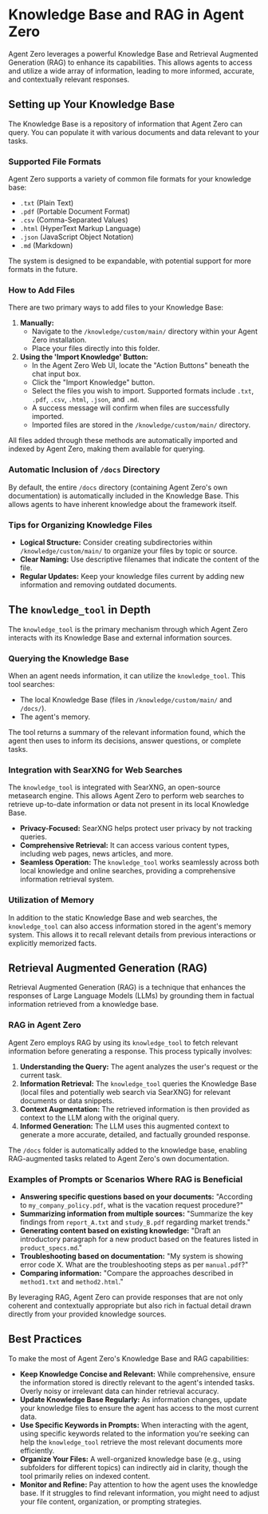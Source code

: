 # Knowledge Base and RAG in Agent Zero

Agent Zero leverages a powerful Knowledge Base and Retrieval Augmented Generation (RAG) to enhance its capabilities. This allows agents to access and utilize a wide array of information, leading to more informed, accurate, and contextually relevant responses.

## Setting up Your Knowledge Base

The Knowledge Base is a repository of information that Agent Zero can query. You can populate it with various documents and data relevant to your tasks.

### Supported File Formats
Agent Zero supports a variety of common file formats for your knowledge base:
- `.txt` (Plain Text)
- `.pdf` (Portable Document Format)
- `.csv` (Comma-Separated Values)
- `.html` (HyperText Markup Language)
- `.json` (JavaScript Object Notation)
- `.md` (Markdown)

The system is designed to be expandable, with potential support for more formats in the future.

### How to Add Files
There are two primary ways to add files to your Knowledge Base:

1.  **Manually:**
    *   Navigate to the `/knowledge/custom/main/` directory within your Agent Zero installation.
    *   Place your files directly into this folder.
2.  **Using the 'Import Knowledge' Button:**
    *   In the Agent Zero Web UI, locate the "Action Buttons" beneath the chat input box.
    *   Click the "Import Knowledge" button.
    *   Select the files you wish to import. Supported formats include `.txt`, `.pdf`, `.csv`, `.html`, `.json`, and `.md`.
    *   A success message will confirm when files are successfully imported.
    *   Imported files are stored in the `/knowledge/custom/main/` directory.

All files added through these methods are automatically imported and indexed by Agent Zero, making them available for querying.

### Automatic Inclusion of `/docs` Directory
By default, the entire `/docs` directory (containing Agent Zero's own documentation) is automatically included in the Knowledge Base. This allows agents to have inherent knowledge about the framework itself.

### Tips for Organizing Knowledge Files
- **Logical Structure:** Consider creating subdirectories within `/knowledge/custom/main/` to organize your files by topic or source.
- **Clear Naming:** Use descriptive filenames that indicate the content of the file.
- **Regular Updates:** Keep your knowledge files current by adding new information and removing outdated documents.

## The `knowledge_tool` in Depth

The `knowledge_tool` is the primary mechanism through which Agent Zero interacts with its Knowledge Base and external information sources.

### Querying the Knowledge Base
When an agent needs information, it can utilize the `knowledge_tool`. This tool searches:
- The local Knowledge Base (files in `/knowledge/custom/main/` and `/docs/`).
- The agent's memory.

The tool returns a summary of the relevant information found, which the agent then uses to inform its decisions, answer questions, or complete tasks.

### Integration with SearXNG for Web Searches
The `knowledge_tool` is integrated with SearXNG, an open-source metasearch engine. This allows Agent Zero to perform web searches to retrieve up-to-date information or data not present in its local Knowledge Base.
- **Privacy-Focused:** SearXNG helps protect user privacy by not tracking queries.
- **Comprehensive Retrieval:** It can access various content types, including web pages, news articles, and more.
- **Seamless Operation:** The `knowledge_tool` works seamlessly across both local knowledge and online searches, providing a comprehensive information retrieval system.

### Utilization of Memory
In addition to the static Knowledge Base and web searches, the `knowledge_tool` can also access information stored in the agent's memory system. This allows it to recall relevant details from previous interactions or explicitly memorized facts.

## Retrieval Augmented Generation (RAG)

Retrieval Augmented Generation (RAG) is a technique that enhances the responses of Large Language Models (LLMs) by grounding them in factual information retrieved from a knowledge base.

### RAG in Agent Zero
Agent Zero employs RAG by using its `knowledge_tool` to fetch relevant information before generating a response. This process typically involves:
1.  **Understanding the Query:** The agent analyzes the user's request or the current task.
2.  **Information Retrieval:** The `knowledge_tool` queries the Knowledge Base (local files and potentially web search via SearXNG) for relevant documents or data snippets.
3.  **Context Augmentation:** The retrieved information is then provided as context to the LLM along with the original query.
4.  **Informed Generation:** The LLM uses this augmented context to generate a more accurate, detailed, and factually grounded response.

The `/docs` folder is automatically added to the knowledge base, enabling RAG-augmented tasks related to Agent Zero's own documentation.

### Examples of Prompts or Scenarios Where RAG is Beneficial
- **Answering specific questions based on your documents:** "According to `my_company_policy.pdf`, what is the vacation request procedure?"
- **Summarizing information from multiple sources:** "Summarize the key findings from `report_A.txt` and `study_B.pdf` regarding market trends."
- **Generating content based on existing knowledge:** "Draft an introductory paragraph for a new product based on the features listed in `product_specs.md`."
- **Troubleshooting based on documentation:** "My system is showing error code X. What are the troubleshooting steps as per `manual.pdf`?"
- **Comparing information:** "Compare the approaches described in `method1.txt` and `method2.html`."

By leveraging RAG, Agent Zero can provide responses that are not only coherent and contextually appropriate but also rich in factual detail drawn directly from your provided knowledge sources.

## Best Practices

To make the most of Agent Zero's Knowledge Base and RAG capabilities:

-   **Keep Knowledge Concise and Relevant:** While comprehensive, ensure the information stored is directly relevant to the agent's intended tasks. Overly noisy or irrelevant data can hinder retrieval accuracy.
-   **Update Knowledge Base Regularly:** As information changes, update your knowledge files to ensure the agent has access to the most current data.
-   **Use Specific Keywords in Prompts:** When interacting with the agent, using specific keywords related to the information you're seeking can help the `knowledge_tool` retrieve the most relevant documents more efficiently.
-   **Organize Your Files:** A well-organized knowledge base (e.g., using subfolders for different topics) can indirectly aid in clarity, though the tool primarily relies on indexed content.
-   **Monitor and Refine:** Pay attention to how the agent uses the knowledge base. If it struggles to find relevant information, you might need to adjust your file content, organization, or prompting strategies.
